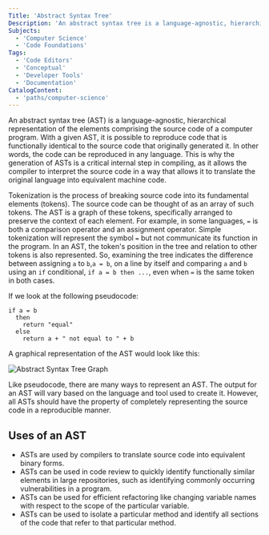 ```yaml
---
Title: 'Abstract Syntax Tree'
Description: 'An abstract syntax tree is a language-agnostic, hierarchical representation of the elements comprising the source code of a computer program.'
Subjects:
  - 'Computer Science'
  - 'Code Foundations'
Tags:
  - 'Code Editors'
  - 'Conceptual'
  - 'Developer Tools'
  - 'Documentation'
CatalogContent:
  - 'paths/computer-science'
---
```


An abstract syntax tree (AST) is a language-agnostic, hierarchical representation of the elements comprising the source code of a computer program. With a given AST, it is possible to reproduce code that is functionally identical to the source code that originally generated it. In other words, the code can be reproduced in any language. This is why the generation of ASTs is a critical internal step in compiling, as it allows the compiler to interpret the source code in a way that allows it to translate the original language into equivalent machine code.

Tokenization is the process of breaking source code into its fundamental elements (tokens). The source code can be thought of as an array of such tokens. The AST is a graph of these tokens, specifically arranged to preserve the context of each element. For example, in some languages, `=` is both a comparison operator and an assignment operator. Simple tokenization will represent the symbol `=` but not communicate its function in the program. In an AST, the token's position in the tree and relation to other tokens is also represented. So, examining the tree indicates the difference between assigning `a` to `b`,`a = b`, on a line by itself and comparing `a` and `b` using an `if` conditional, `if a = b then ...`, even when `=` is the same token in both cases.

If we look at the following pseudocode:

```pseudo
if a = b
  then
    return "equal"
  else
    return a + " not equal to " + b
```

A graphical representation of the AST would look like this:

![Abstract Syntax Tree Graph](https://raw.githubusercontent.com/Codecademy/docs/main/media/abstract-syntax-tree.png 'Abstract Syntax Tree Graph')

Like pseudocode, there are many ways to represent an AST. The output for an AST will vary based on the language and tool used to create it. However, all ASTs should have the property of completely representing the source code in a reproducible manner.

## Uses of an AST

- ASTs are used by compilers to translate source code into equivalent binary forms.
- ASTs can be used in code review to quickly identify functionally similar elements in large repositories, such as identifying commonly occurring vulnerabilities in a program.
- ASTs can be used for efficient refactoring like changing variable names with respect to the scope of the particular variable.
- ASTs can be used to isolate a particular method and identify all sections of the code that refer to that particular method.
